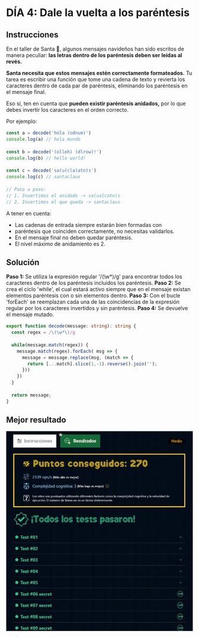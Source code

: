 # DÍA 4: Dale la vuelta a los paréntesis

## Instrucciones

En el taller de Santa 🎅, algunos mensajes navideños han sido escritos de manera peculiar: **las letras dentro de los paréntesis deben ser leídas al revés.**

**Santa necesita que estos mensajes estén correctamente formateados.** Tu tarea es escribir una función que tome una cadena de texto y revierta los caracteres dentro de cada par de paréntesis, eliminando los paréntesis en el mensaje final.

Eso sí, ten en cuenta que **pueden existir paréntesis anidados,** por lo que debes invertir los caracteres en el orden correcto.

Por ejemplo:

~~~javascript
const a = decode('hola (odnum)')
console.log(a) // hola mundo

const b = decode('(olleh) (dlrow)!')
console.log(b) // hello world!

const c = decode('sa(u(cla)atn)s')
console.log(c) // santaclaus

// Paso a paso:
// 1. Invertimos el anidado -> sa(ualcatn)s
// 2. Invertimos el que queda -> santaclaus
~~~

A tener en cuenta:

- Las cadenas de entrada siempre estarán bien formadas con 
- paréntesis que coinciden correctamente, no necesitas validarlos.
- En el mensaje final no deben quedar paréntesis.
- El nivel máximo de anidamiento es 2.

## Solución

**Paso 1:** Se utiliza la expresión regular '/\(\w*\)/g' para encontrar todos los caracteres dentro de los paréntesis incluidos los paréntesis.
**Paso 2:** Se crea el ciclo 'while', el cual estará activo siempre que en el mensaje existan elementos paréntesis con o sin elementos dentro.
**Paso 3:** Con el bucle 'forEach' se reemplazan cada una de las coincidencias de la expresión regular por los caracteres invertidos y sin paréntesis.
**Paso 4:** Se devuelve el mensaje mutado.

~~~typescript
export function decode(message: string): string {
  const regex = /\(\w*\)/g
  
  while(message.match(regex)) {
    message.match(regex).forEach( msg => {
      message = message.replace(msg, (match => {
        return [...match].slice(1,-1).reverse().join('');
      }))
    })
  }

  return message;
}
~~~

## Mejor resultado

![challenge-4-result](best-result.JPG)